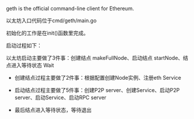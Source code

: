 geth is the official command-line client for Ethereum.

以太坊入口代码位于cmd/geth/main.go

初始化的工作是在init\(\)函数里完成。

启动过程如下：

以太坊启动主要做了3件事：创建结点 makeFullNode、启动结点 startNode、结点进入等待状态 Wait

* 创建结点过程主要做了2件事：根据配置创建Node实例、注册eth Service

* 启动结点过程主要做了5件事：创建P2P server、创建Service、启动P2P server、启动Service、启动RPC server

* 最后结点进入等待状态，等待退出



